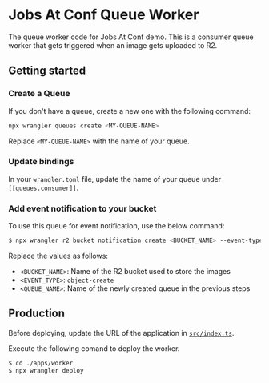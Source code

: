 # Jobs At Conf Queue Worker

The queue worker code for Jobs At Conf demo. This is a consumer queue worker that gets triggered when an image gets uploaded to R2.

## Getting started

### Create a Queue

If you don't have a queue, create a new one with the following command:

```sh
npx wrangler queues create <MY-QUEUE-NAME>
```

Replace `<MY-QUEUE-NAME>` with the name of your queue.

### Update bindings

In your `wrangler.toml` file, update the name of your queue under `[[queues.consumer]]`.

### Add event notification to your bucket

To use this queue for event notification, use the below command:

```sh
$ npx wrangler r2 bucket notification create <BUCKET_NAME> --event-type <EVENT_TYPE> --queue <QUEUE_NAME>
```

Replace the values as follows:

- `<BUCKET_NAME>`: Name of the R2 bucket used to store the images
- `<EVENT_TYPE>`: `object-create`
- `<QUEUE_NAME>`: Name of the newly created queue in the previous steps

## Production

Before deploying, update the URL of the application in [`src/index.ts`](./src/index.ts).

Execute the following comand to deploy the worker.

```sh
$ cd ./apps/worker
$ npx wrangler deploy
```
